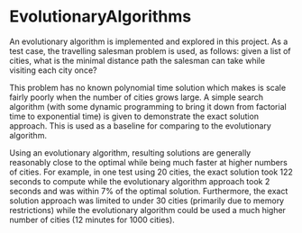 # EvolutionaryAlgorithms

An evolutionary algorithm is implemented and explored in this project. As a test case, the travelling salesman problem is used, as follows: given a list of cities, what is the minimal distance path the salesman can take while visiting each city once?

This problem has no known polynomial time solution which makes is scale fairly poorly when the number of cities grows large. A simple search algorithm (with some dynamic programming to bring it down from factorial time to exponential time) is given to demonstrate the exact solution approach. This is used as a baseline for comparing to the evolutionary algorithm. 

Using an evolutionary algorithm, resulting solutions are generally reasonably close to the optimal while being much faster at higher numbers of cities. For example, in one test using 20 cities, the exact solution took 122 seconds to compute while the evolutionary algorithm approach took 2 seconds and was within 7% of the optimal solution. Furthermore, the exact solution approach was limited to under 30 cities (primarily due to memory restrictions) while the evolutionary algorithm could be used a much higher number of cities (12 minutes for 1000 cities). 
